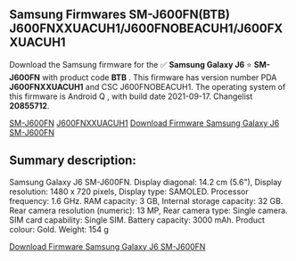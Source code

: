 <h2>Samsung Firmwares SM-J600FN(BTB) J600FNXXUACUH1/J600FNOBEACUH1/J600FXXUACUH1</h2>
Download the Samsung firmware for the ✅ <strong>Samsung Galaxy J6 </strong> ⭐ <strong>SM-J600FN</strong> with product code <strong>BTB</strong> . This firmware has version number PDA <strong>J600FNXXUACUH1</strong> and CSC J600FNOBEACUH1. The operating system of this firmware is Android Q , with build date 2021-09-17. Changelist <strong>20855712</strong>.


[SM-J600FN](https://samfirm.shop/samsung/model/SM-J600FN)
[J600FNXXUACUH1](https://samfirm.shop/samsung/pda/J600FNXXUACUH1)
[Download Firmware Samsung Galaxy J6 SM-J600FN](https://samfirm.shop/samsung/firmware/457901)
<h2>Summary description:</h2>
<p>Samsung Galaxy J6 SM-J600FN. Display diagonal: 14.2 cm (5.6"), Display resolution: 1480 x 720 pixels, Display type: SAMOLED. Processor frequency: 1.6 GHz. RAM capacity: 3 GB, Internal storage capacity: 32 GB. Rear camera resolution (numeric): 13 MP, Rear camera type: Single camera. SIM card capability: Single SIM. Battery capacity: 3000 mAh. Product colour: Gold. Weight: 154 g</p>


[Download Firmware Samsung Galaxy J6 SM-J600FN](https://samfirm.shop/samsung/firmware/457901)

